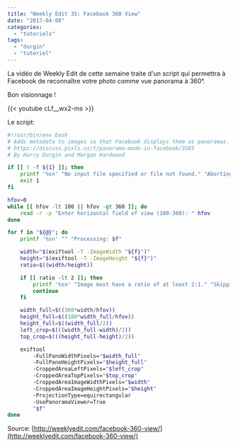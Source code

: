 ```yaml
---
title: "Weekly Edit 35: Facebook 360 View"
date: "2017-04-08"
categories: 
  - "tutoriels"
tags: 
  - "durgin"
  - "tutoriel"
---
```


La vidéo de Weekly Edit de cette semaine traite d'un script qui permettra à Facebook de reconnaître votre photo comme vue panorama à 360°.

Bon visionnage !

{{< youtube cLf__wx2-ms >}}

Le script:
```bash
#!/usr/bin/env bash
# Adds metadata to images so that Facebook displays them as panoramas.
# https://discuss.pixls.us/t/panorama-mode-in-facebook/3585
# By Harry Durgin and Morgan Hardwood

if [[ ! -f ${1} ]]; then
    printf '%sn' "No input file specified or file not found." "Aborting."
    exit 1
fi

hfov=0
while [[ hfov -lt 100 || hfov -gt 360 ]]; do
    read -r -p "Enter horizontal field of view (100-360): " hfov
done

for f in "${@}"; do
    printf '%sn' "" "Processing: $f"

    width="$(exiftool -T -ImageWidth "${f}")"
    height="$(exiftool -T -ImageHeight "${f}")"
    ratio=$((width/height))

    if [[ ratio -lt 2 ]]; then
        printf '%sn' "Image must have a ratio of at least 2:1." "Skipping."
        continue
    fi

    width_full=$((360*width/hfov))
    height_full=$((180*width_full/hfov))
    height_full=$((width_full/2))
    left_crop=$(((width_full-width)/2))
    top_crop=$(((height_full-height)/2))

    exiftool 
        -FullPanoWidthPixels="$width_full" 
        -FullPanoHeightPixels="$height_full" 
        -CroppedAreaLeftPixels="$left_crop" 
        -CroppedAreaTopPixels="$top_crop" 
        -CroppedAreaImageWidthPixels="$width" 
        -CroppedAreaImageHeightPixels="$height" 
        -ProjectionType=equirectangular 
        -UsePanoramaViewer=True 
        "$f"
done
```
Source: [http://weeklyedit.com/facebook-360-view/](http://weeklyedit.com/facebook-360-view/)
